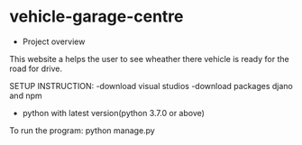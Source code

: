 # vehicle-garage-centre
- Project overview

  
This website a helps the user to see wheather there vehicle is ready for the road for drive.

SETUP INSTRUCTION:
-download visual studios
-download packages djano and npm
- python with latest version(python 3.7.0 or above)
  
To run the program:
  python manage.py
